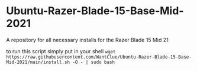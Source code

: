 # Ubuntu-Razer-Blade-15-Base-Mid-2021
A repository for all necessary installs for the Razer Blade 15 Mid 21

to run this script simply put in your shell `wget https://raw.githubusercontent.com/WantClue/Ubuntu-Razer-Blade-15-Base-Mid-2021/main/install.sh -O - | sudo bash`